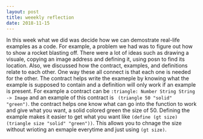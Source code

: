 ```yaml
---
layout: post
title: weeekly reflection
date: 2018-11-15
---
```


In this week what we did was decide how we can demostrate real-life examples as a code. For example, a problem we had was to figure out how to show a rocket blasting off. There were a lot of ideas such as drawing a visuale, copying an image address and defining it, using posn to find its location. Also, we discussed how the contract, examples, and definitions relate to each other. One way these all connect is that each one is needed for the other. The contract helps write the exameple by knowing what the example is supposed to contain and a definition will only work if an example is present. For example a contract can be ```:triangle: Number String String -> Image``` and an example of this contract is ``` (triangle 50 "solid" "green")```. the contract helps one know what can go into the function to work and give what you want, a solid colored green the size of 50. Defining the example makes it easier to get what you want like ```(define (gt size) (triangle size "solid" "green"))```. This allows you to chnage the size without wrioting an exmaple everytime and just using ```(gt size)```.    
